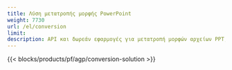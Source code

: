 ```yaml
---
title: Λύση μετατροπής μορφής PowerPoint
weight: 7730
url: /el/conversion
limit: 
description: API και δωρεάν εφαρμογές για μετατροπή μορφών αρχείων PPT, PPTX, POTX, POTM και ODP
---
```


{{< blocks/products/pf/agp/conversion-solution >}} 